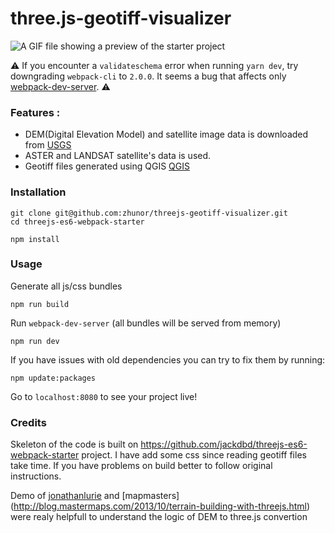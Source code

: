 # three.js-geotiff-visualizer

![A GIF file showing a preview of the starter project](https://github.com/jackdbd/threejs-es6-webpack-starter/blob/master/preview.gif "Mouth Ağrı, modeled from NASA's digital elevation model and satellite image data")

:warning: If you encounter a `validateschema` error when running `yarn dev`, try downgrading `webpack-cli` to `2.0.0`. It seems a bug that affects only [webpack-dev-server](https://stackoverflow.com/questions/50654952/webpack-dev-server-fails-to-run-with-error-of-validateschema). :warning:

### Features :

* DEM(Digital Elevation Model) and satellite image data is downloaded from [USGS](https://earthexplorer.usgs.gov/) 
* ASTER and LANDSAT satellite's data is used.
* Geotiff files generated using QGIS [QGIS](https://qgis.org/tr/site/)

 
### Installation

```
git clone git@github.com:zhunor/threejs-geotiff-visualizer.git
cd threejs-es6-webpack-starter

npm install
```

### Usage

Generate all js/css bundles

```
npm run build
```

Run `webpack-dev-server` (all bundles will be served from memory)

```
npm run dev
```

If you have issues with old dependencies you can try to fix them by running:

```
npm update:packages
```

Go to `localhost:8080` to see your project live!


### Credits

Skeleton of the code is built on https://github.com/jackdbd/threejs-es6-webpack-starter project. I have add some css since reading geotiff files take time. If you have problems on build better to follow original instructions.

Demo of [jonathanlurie](https://github.com/jonathanlurie/ThreejsDEM) and [mapmasters] (http://blog.mastermaps.com/2013/10/terrain-building-with-threejs.html) were realy helpfull to understand the logic of DEM to three.js convertion


